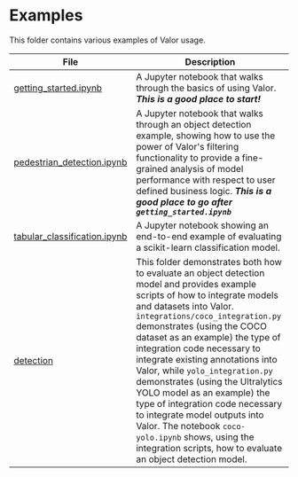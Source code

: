 # Examples

This folder contains various examples of Valor usage.

| File | Description |
| --- | --- |
| [getting_started.ipynb](getting_started.ipynb) | A Jupyter notebook that walks through the basics of using Valor. ***This is a good place to start!*** |
| [pedestrian_detection.ipynb](pedestrian_detection.ipynb) | A Jupyter notebook that walks through an object detection example, showing how to use the power of Valor's filtering functionality to provide a fine-grained analysis of model performance with respect to user defined business logic. ***This is a good place to go after `getting_started.ipynb`*** |
| [tabular_classification.ipynb](tabular_classification.ipynb) | A Jupyter notebook showing an end-to-end example of evaluating a scikit-learn classification model. |
| [detection](detection) | This folder demonstrates both how to evaluate an object detection model and provides example scripts of how to integrate models and datasets into Valor. `integrations/coco_integration.py` demonstrates (using the COCO dataset as an example) the type of integration code necessary to integrate existing annotations into Valor, while `yolo_integration.py` demonstrates (using the Ultralytics YOLO model as an example) the type of integration code necessary to integrate model outputs into Valor. The notebook `coco-yolo.ipynb` shows, using the integration scripts, how to evaluate an object detection model.  |
